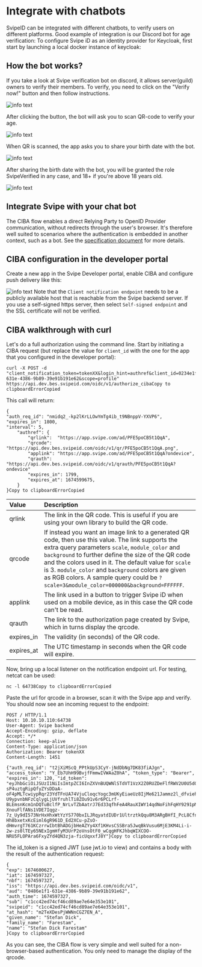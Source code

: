 # Integrate with chatbots  <!-- {docsify-ignore} -->

SvipeID can be integrated with different chatbots, to verify users on different platforms. Good example of integration is our Discord bot for age verification:
To configure Svipe iD as an identity provider for Keycloak, first start by launching a local docker instance of keycloak:

## How the bot works?

If you take a look at Svipe verification bot on discord, it allows server(guild) owners to verify their members. To verify, you need to click on the "Verify now!" button and then follow instructions.

![info text](./images/discord/img1.png)

After clicking the button, the bot will ask you to scan QR-code to verify your age.

![info text](./images/discord/img2.png)

When QR is scanned, the app asks you to share your birth date with the bot.

![info text](./images/discord/img3.png)

After sharing the birth date with the bot, you will be granted the role SvipeVerified in any case, and 18+ if you're above 18 years old.

![info text](./images/discord/img4.png)

## Integrate Svipe with your chat bot

The CIBA flow enables a direct Relying Party to OpenID Provider communication, without redirects through the user's browser. It's therefore well suited to scenarios where the authentication is embedded in another context, such as a bot. See the [specification document](https://openid.net/specs/openid-client-initiated-backchannel-authentication-core-1_0-final.html) for more details.

## CIBA configuration in the developer portal
Create a new app in the Svipe Developer portal, enable CIBA and configure push delivery like this:

![info text](./images/discord/ciba.jpeg)
Note that the `Client notification endpoint` needs to be a publicly available host that is reachable from the Svipe backend server. If you use a self-signed https server, then select `Self-signed endpoint` and the SSL certificate will not be verified.

## CIBA walkthrough with curl

Let's do a full authorization using the command line. Start by initiating a CIBA request (but replace the value for `client_id` with the one for the app that you configured in the developer portal):

    curl -X POST -d "client_notification_token=tokenXX&login_hint=authref&client_id=0234e1f1-631e-4386-9b89-39e91b191e62&scope=profile"  https://api.dev.bes.svipeid.com/oidc/v1/authorize_cibaCopy to clipboardErrorCopied

This call will return:

    {
    "auth_req_id": "nmidq2_-kp2lKrLLOwYmTg4ib_t9NBnppV-YXVP6",
    "expires_in": 1800,
    "interval": 5,
        "authref": {
            "qrlink":  "https://app.svipe.com/ad/PFE5poCB5t1QqA",
            "qrcode":  "https://api.dev.bes.svipeid.com/oidc/v1/qr/PFE5poCB5t1QqA.png",
            "applink": "https://app.svipe.com/ad/PFE5poCB5t1QqA?ondevice",
            "qrauth":  "https://api.dev.bes.svipeid.com/oidc/v1/qrauth/PFE5poCB5t1QqA?ondevice"
            "expires_in": 1799,
            "expires_at": 1674599675,
        }
    }Copy to clipboardErrorCopied

 Value      | Description |
| :--------- | :---------- |
| qrlink     | The link in the QR code. This is useful if you are using your own library to build the QR code. |
| qrcode     | If instead you want an image link to a generated QR code, then use this value. The link supports the extra query parameters `scale`, `module_color` and `background` to further define the size of the QR code and the colors used in it. The default value for `scale` is 3.  `module_color` and `background` colors are given as RGB colors. A sample query could be `?scale=3&module_color=000000&background=FFFFFF`.
| applink    | The link used in a button to trigger Svipe iD when used on a mobile device, as in this case the QR code can't be read. |
| qrauth     | The link to the authorization page created by Svipe, which in turns display the qrcode. |
| expires_in | The validity (in seconds) of the QR code. |
| expires_at | The UTC timestamp in seconds when the QR code will expire. |

Now, bring up a local listener on the notification endpoint url. For testing, netcat can be used:

    nc -l 64738Copy to clipboardErrorCopied

Paste the url for qrcode in a browser, scan it with the Svipe app and verify. You should now see an incoming request to the endpoint:

    POST / HTTP/1.1
    Host: 10.10.10.110:64738
    User-Agent: Svipe backend
    Accept-Encoding: gzip, deflate
    Accept: */*
    Connection: keep-alive
    Content-Type: application/json
    Authorization: Bearer tokenXX
    Content-Length: 1451
    
    {"auth_req_id": "t2jXiMScQ_PPtkUpS3CyY-jNdDbNg7DK83fiAJgn", "access_token": "Y_Eb7UhH99BvjfFmmwIVWAaZ0hA", "token_type": "Bearer", "expires_in": 120, "id_token": "eyJhbGciOiJSUzI1NiIsImtpZCI6InZXVnBUQWNlSTdVT1VzX2Z0RUZDeFlfRWV2U0U5d09PZkhkMm4ybE1QNlEiLCJrdHkiOiJSU0EifQ.eyJleHAiOjE2NzQ2MDA2MjcsImlhdCI6MTY3NDU5NzMyNywibmJmIjoxNjc0NTk3MzI3LCJpc3MiOiJodHRwczovL2FwaS5kZXYuYmVzLnN2aXBlaWQuY29tL29pZGMvdjEiLCJhdWQiOiIwNDg2ZTFmMS02MzFlLTQzODYtOWI4OS0zOWU5MWIxOTFlNjIiLCJhdXRoX3RpbWUiOjE2NzQ1OTczMjcsInN1YiI6ImMxY2M0MmVkNzRjZjQ2Y2Q4OWFlN2U2NGUzNTNlMTAxIiwic3ZpcGVpZCI6ImMxY2M0MmVkNzRjZjQ2Y2Q4OWFlN2U2NGUzNTNlMTAxIiwiYXRfaGFzaCI6Im0yVGVYRGVzUGpXV05uQ0daN0VOX0EiLCJnaXZlbl9uYW1lIjoiU3RlZmFuIERpY2siLCJmYW1pbHlfbmFtZSI6IkZhcmVzdGFtIiwibmFtZSI6IlN0ZWZhbiBEaWNrIEZhcmVzdGFtIn0.GQk4ffykLblh-sP4uztgRipQfyZYsDDaA-oF4pMLTcwiypRqr23YdTFnUA74VjuCloqcYogc3mUKyEiaeUz8IjMe621Jammz2l_dfviehyIHVSZKwGmLAlOJJ4WMzioWOMr_u_6cLmE1UOWuydPkV-U9ypvnbNFzCqlygLjUVfruhlTi8ZOu91v6r6PCLrf-BLEmsnKcm1nDQTuBclfP_NrLvTZbAatrJ7Ed33qfhFeA4RauXIWY14qdNoFihFqHY9291pM_WI4bWba7lBwbBo8mAprUGBQbc7vDRgjF2AQW_MlAxHmUu6jeyj4_-5OXIHqU80HR5vK4OPkr9fsQy08oNnEnoNNM_5i4GPtkg_p-XnouFlfANs1VDE7Iqgz-7z_Uy9dI573NrHxHhxWtYzYS770bxILJRqyatdIUDr1UltrztkQqu8M3ARgBHfI_PcL8Cfn_HOEOWXhbvSEMStgF82SvZfeZfvliBrUm-Hh8bxetxKcEiml6gR961D_Ed2XCu-pZsO-dHmvrgT761KCzrrwIbtBhADGjbHeAZYy4Xf1KHvsCSSBra5JwqBkVusu6MjE3KM4Li-i-2w-zs0lTEy65NExIgmHfyM3UrP2oVnsOtF0_wCqgHFKJhbqWIXCOO-NRU5FLOPAra6FxyZYd4QN3zja-ficUqxxfJ8Y"}Copy to clipboardErrorCopied

The id_token is a signed JWT (use jwt.io to view) and contains a body with the result of the authentication request:

    {
    "exp": 1674600627,
    "iat": 1674597327,
    "nbf": 1674597327,
    "iss": "https://api.dev.bes.svipeid.com/oidc/v1",
    "aud": "0486e1f1-631e-4386-9b89-39e91b191e62",
    "auth_time": 1674597327,
    "sub": "c1cc42ed74cf46cd89ae7e64e353e101",
    "svipeid": "c1cc42ed74cf46cd89ae7e64e353e101",
    "at_hash": "m2TeXDesPjWWNnCGZ7EN_A",
    "given_name": "Stefan Dick",
    "family_name": "Farestam",
    "name": "Stefan Dick Farestam"
    }Copy to clipboardErrorCopied

As you can see, the CIBA flow is very simple and well suited for a non-browser-based authentication. You only need to manage the display of the qrcode.